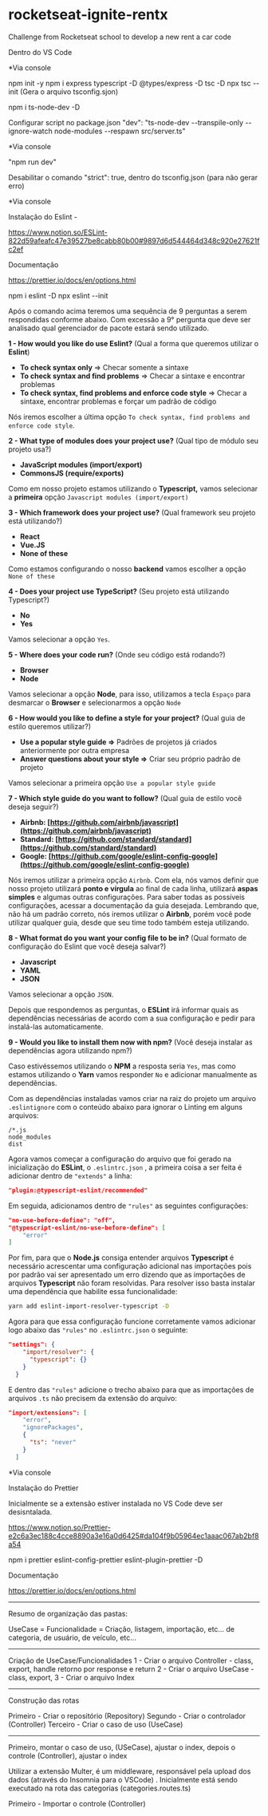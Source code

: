 # rocketseat-ignite-rentx
Challenge from Rocketseat school to develop a new rent a car code

Dentro do VS Code

*Via console

npm init -y
npm i 
	express
	typescript -D
	@types/express -D
	tsc -D
npx tsc --init (Gera o arquivo tsconfig.sjon)

npm i ts-node-dev -D

Configurar script no package.json "dev": "ts-node-dev --transpile-only --ignore-watch node-modules --respawn src/server.ts"

*Via console

"npm run dev"

Desabilitar o comando "strict": true,  dentro do tsconfig.json (para não gerar erro)

*Via console

Instalação do Eslint - 

https://www.notion.so/ESLint-822d59afeafc47e39527be8cabb80b00#9897d6d544464d348c920e27621fc2ef

Documentação

https://prettier.io/docs/en/options.html

npm i eslint -D
npx eslint --init

Após o comando acima teremos uma sequência de 9 perguntas a serem respondidas conforme abaixo. Com excessão a 9° pergunta que deve ser analisado qual gerenciador de pacote estará sendo utilizado.

**1 - How would you like do use Eslint?** (Qual a forma que queremos utilizar o **Eslint**)

- **To check syntax only** ⇒ Checar somente a sintaxe
- **To check syntax and find problems** ⇒ Checar a sintaxe e encontrar problemas
- **To check syntax, find problems and enforce code style** ⇒ Checar a sintaxe, encontrar problemas e forçar um padrão de código

Nós iremos escolher a última opção `To check syntax, find problems and enforce code style`.

**2 - What type of modules does your project use?** (Qual tipo de módulo seu projeto usa?)

- **JavaScript modules (import/export)**
- **CommonsJS (require/exports)**

Como em nosso projeto estamos utilizando o **Typescript,** vamos selecionar a **primeira** opção `Javascript modules (import/export)`

**3 - Which framework does your project use?** (Qual framework seu projeto está utilizando?)

- **React**
- **Vue.JS**
- **None of these**

Como estamos configurando o nosso **backend** vamos escolher a opção `None of these`

**4 - Does your project use TypeScript?** (Seu projeto está utilizando Typescript?)

- **No**
- **Yes**

Vamos selecionar a opção `Yes`.

**5 - Where does your code run?** (Onde seu código está rodando?)

- **Browser**
- **Node**

Vamos selecionar a opção **Node**, para isso, utilizamos a tecla `Espaço` para desmarcar o **Browser** e selecionarmos a opção `Node`

**6 - How would you like to define a style for your project?** (Qual guia de estilo queremos utilizar?) 

- **Use a popular style guide ⇒** Padrões de projetos já criados anteriormente por outra empresa
- **Answer questions about your style ⇒** Criar seu próprio padrão de projeto

Vamos selecionar a primeira opção `Use a popular style guide`

**7 - Which style guide do you want to follow?** (Qual guia de estilo você deseja seguir?)

- **Airbnb: [https://github.com/airbnb/javascript](https://github.com/airbnb/javascript)**
- **Standard: [https://github.com/standard/standard](https://github.com/standard/standard)**
- **Google: [https://github.com/google/eslint-config-google](https://github.com/google/eslint-config-google)**

Nós iremos utilizar a primeira opção `Airbnb`. Com ela, nós vamos definir que nosso projeto utilizará **ponto e vírgula** ao final de cada linha, utilizará **aspas simples** e algumas outras configurações. Para saber todas as possíveis configurações, acessar a documentação da guia desejada. 
Lembrando que, não há um padrão correto, nós iremos utilizar o **Airbnb**, porém você pode utilizar qualquer guia, desde que seu time todo também esteja utilizando.

**8 - What format do you want your config file to be in?** (Qual formato de configuração do Eslint que você deseja salvar?)

- **Javascript**
- **YAML**
- **JSON**

Vamos selecionar a opção `JSON`.

Depois que respondemos as perguntas, o **ESLint** irá informar quais as dependências necessárias de acordo com a sua configuração e pedir para instalá-las automaticamente.

**9 - Would you like to install them now with npm?** (Você deseja instalar as dependências agora utilizando npm?)

 Caso estivéssemos utilizando o **NPM** a resposta seria `Yes`, mas como estamos utilizando o **Yarn** vamos responder `No` e adicionar manualmente as dependências.

Com as dependências instaladas vamos criar na raiz do projeto um arquivo `.eslintignore` com o conteúdo abaixo para ignorar o Linting em alguns arquivos:

```
/*.js
node_modules
dist
```

Agora vamos começar a configuração do arquivo que foi gerado na inicialização do **ESLint**, o `.eslintrc.json` , a primeira coisa a ser feita é adicionar dentro de `"extends"` a linha:

```json
"plugin:@typescript-eslint/recommended"
```

Em seguida, adicionamos dentro de `"rules"` as seguintes configurações:

```json
"no-use-before-define": "off",
"@typescript-eslint/no-use-before-define": [
	"error"
]
```
Por fim, para que o **Node.js** consiga entender arquivos **Typescript** é necessário acrescentar uma configuração adicional nas importações pois por padrão vai ser apresentado um erro dizendo que as importações de arquivos **Typescript** não foram resolvidas. Para resolver isso basta instalar uma dependência que habilite essa funcionalidade:

```bash
yarn add eslint-import-resolver-typescript -D
```

Agora para que essa configuração funcione corretamente vamos adicionar logo abaixo das `"rules"` no `.eslintrc.json` o seguinte:

```json
"settings": {
    "import/resolver": {
      "typescript": {}
    }
  }
```

E dentro das `"rules"` adicione o trecho abaixo para que as importações de arquivos `.ts` não precisem da extensão do arquivo:

```json
"import/extensions": [
    "error",
    "ignorePackages",
    {
      "ts": "never"
    }
  ]
```

*Via console

Instalação do Prettier

Inicialmente se a extensão estiver instalada no VS Code deve ser desisntalada.

https://www.notion.so/Prettier-e2c6a3ec188c4cce8890a3e16a0d6425#da104f9b05964ec1aaac067ab2bf8a54

npm i prettier eslint-config-prettier eslint-plugin-prettier -D

Documentação 

https://prettier.io/docs/en/options.html


***************
Resumo de organização das pastas:

UseCase = Funcionalidade = Criação, listagem, importação, etc... de categoria, de usuário, de veículo, etc...
***************

Criação de UseCase/Funcionalidades
1 - Criar o arquivo Controller - class, export, handle retorno por response e return 
2 - Criar o arquivo UseCase - class, export, 
3 - Criar o arquivo Index

**************
Construção das rotas

Primeiro - Criar o repositório (Repository)
Segundo - Criar o controlador (Controller)
Terceiro - Criar o caso de uso (UseCase)

**************

Primeiro, montar o caso de uso, (USeCase), ajustar o index, depois o controle (Controller), ajustar o index

Utilizar a extensão Multer, é um middleware, responsável pela upload dos dados (através do Insomnia para o VSCode) . Inicialmente está sendo executado na rota das categorias (categories.routes.ts) 

Primeiro - Importar o controle (Controller)

